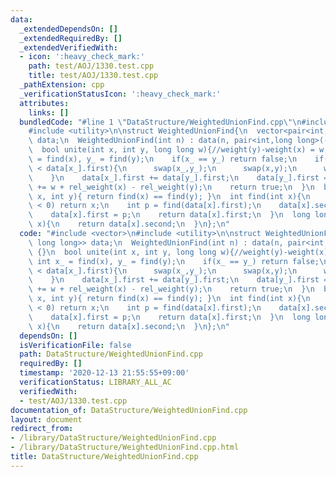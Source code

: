 ```yaml
---
data:
  _extendedDependsOn: []
  _extendedRequiredBy: []
  _extendedVerifiedWith:
  - icon: ':heavy_check_mark:'
    path: test/AOJ/1330.test.cpp
    title: test/AOJ/1330.test.cpp
  _pathExtension: cpp
  _verificationStatusIcon: ':heavy_check_mark:'
  attributes:
    links: []
  bundledCode: "#line 1 \"DataStructure/WeightedUnionFind.cpp\"\n#include <vector>\n\
    #include <utility>\n\nstruct WeightedUnionFind{\n  vector<pair<int, long long>>\
    \ data;\n  WeightedUnionFind(int n) : data(n, pair<int,long long>(-1,0LL)) {}\n\
    \  bool unite(int x, int y, long long w){//weight(y)-weight(x) = w;\n    int x_\
    \ = find(x), y_ = find(y);\n    if(x_ == y_) return false;\n    if(data[y_].first\
    \ < data[x_].first){\n      swap(x_,y_);\n      swap(x,y);\n      w *= -1LL;\n\
    \    }\n    data[x_].first += data[y_].first;\n    data[y_].first = x_;\n    data[y_].second\
    \ += w + rel_weight(x) - rel_weight(y);\n    return true;\n  }\n  bool same(int\
    \ x, int y){ return find(x) == find(y); }\n  int find(int x){\n    if(data[x].first\
    \ < 0) return x;\n    int p = find(data[x].first);\n    data[x].second += data[data[x].first].second;\n\
    \    data[x].first = p;\n    return data[x].first;\n  }\n  long long rel_weight(int\
    \ x){\n    return data[x].second;\n  }\n};\n"
  code: "#include <vector>\n#include <utility>\n\nstruct WeightedUnionFind{\n  vector<pair<int,\
    \ long long>> data;\n  WeightedUnionFind(int n) : data(n, pair<int,long long>(-1,0LL))\
    \ {}\n  bool unite(int x, int y, long long w){//weight(y)-weight(x) = w;\n   \
    \ int x_ = find(x), y_ = find(y);\n    if(x_ == y_) return false;\n    if(data[y_].first\
    \ < data[x_].first){\n      swap(x_,y_);\n      swap(x,y);\n      w *= -1LL;\n\
    \    }\n    data[x_].first += data[y_].first;\n    data[y_].first = x_;\n    data[y_].second\
    \ += w + rel_weight(x) - rel_weight(y);\n    return true;\n  }\n  bool same(int\
    \ x, int y){ return find(x) == find(y); }\n  int find(int x){\n    if(data[x].first\
    \ < 0) return x;\n    int p = find(data[x].first);\n    data[x].second += data[data[x].first].second;\n\
    \    data[x].first = p;\n    return data[x].first;\n  }\n  long long rel_weight(int\
    \ x){\n    return data[x].second;\n  }\n};\n"
  dependsOn: []
  isVerificationFile: false
  path: DataStructure/WeightedUnionFind.cpp
  requiredBy: []
  timestamp: '2020-12-13 21:55:55+09:00'
  verificationStatus: LIBRARY_ALL_AC
  verifiedWith:
  - test/AOJ/1330.test.cpp
documentation_of: DataStructure/WeightedUnionFind.cpp
layout: document
redirect_from:
- /library/DataStructure/WeightedUnionFind.cpp
- /library/DataStructure/WeightedUnionFind.cpp.html
title: DataStructure/WeightedUnionFind.cpp
---
```

